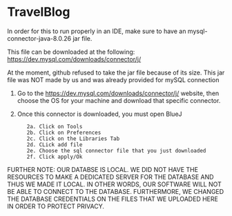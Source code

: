 # TravelBlog


In order for this to run properly in an IDE, make sure to have an mysql-connector-java-8.0.26 jar file.

This file can be downloaded at the following: https://dev.mysql.com/downloads/connector/j/

At the moment, github refused to take the jar file because of its size. This jar file was NOT made by us and was already provided for mySQL connection


1. Go to the https://dev.mysql.com/downloads/connector/j/ website, then choose the OS for your machine and download that specific connector. 
2. Once this connector is downloaded, you must open BlueJ
         
         
          2a. Click on Tools
          2b. Click on Preferences
          2c. Click on the Libraries Tab
          2d. CLick add file
          2e. Choose the sql connector file that you just downloaded
          2f. Click apply/Ok


FURTHER NOTE:
         OUR DATABSE IS LOCAL. WE DID NOT HAVE THE RESOURCES TO MAKE A DEDICATED SERVER FOR THE DATABASE AND THUS WE MADE IT LOCAL. IN OTHER WORDS, OUR SOFTWARE WILL NOT BE ABLE TO CONNECT TO THE DATABASE. FURTHERMORE, WE CHANGED THE DATABASE CREDENTIALS ON THE FILES THAT WE UPLOADED HERE IN ORDER TO PROTECT PRIVACY. 
